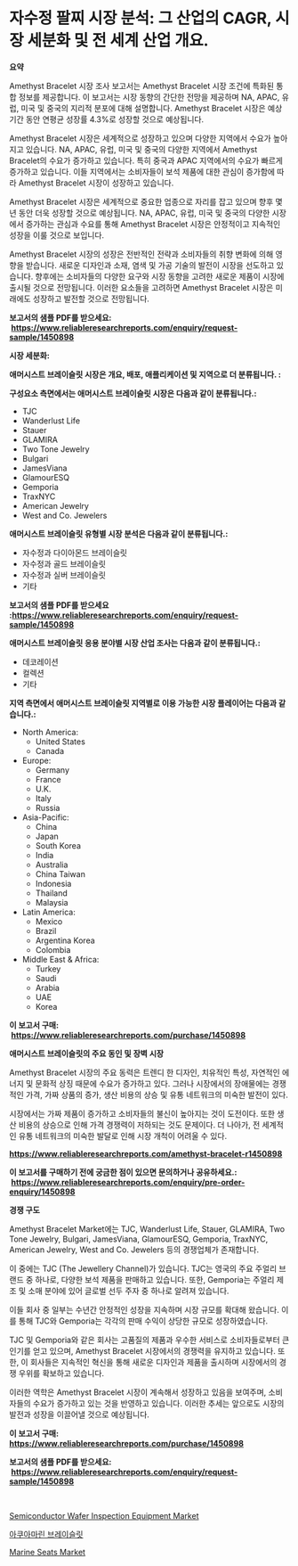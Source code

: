 <p><h1>자수정 팔찌 시장 분석: 그 산업의 CAGR, 시장 세분화 및 전 세계 산업 개요.</h1></p><p><strong>요약</strong></p>
<p><p>Amethyst Bracelet 시장 조사 보고서는 Amethyst Bracelet 시장 조건에 특화된 통합 정보를 제공합니다. 이 보고서는 시장 동향의 간단한 전망을 제공하며 NA, APAC, 유럽, 미국 및 중국의 지리적 분포에 대해 설명합니다. Amethyst Bracelet 시장은 예상 기간 동안 연평균 성장률 4.3%로 성장할 것으로 예상됩니다.</p><p>Amethyst Bracelet 시장은 세계적으로 성장하고 있으며 다양한 지역에서 수요가 높아지고 있습니다. NA, APAC, 유럽, 미국 및 중국의 다양한 지역에서 Amethyst Bracelet의 수요가 증가하고 있습니다. 특히 중국과 APAC 지역에서의 수요가 빠르게 증가하고 있습니다. 이들 지역에서는 소비자들이 보석 제품에 대한 관심이 증가함에 따라 Amethyst Bracelet 시장이 성장하고 있습니다.</p><p>Amethyst Bracelet 시장은 세계적으로 중요한 업종으로 자리를 잡고 있으며 향후 몇 년 동안 더욱 성장할 것으로 예상됩니다. NA, APAC, 유럽, 미국 및 중국의 다양한 시장에서 증가하는 관심과 수요를 통해 Amethyst Bracelet 시장은 안정적이고 지속적인 성장을 이룰 것으로 보입니다.</p><p>Amethyst Bracelet 시장의 성장은 전반적인 전략과 소비자들의 취향 변화에 의해 영향을 받습니다. 새로운 디자인과 소재, 염색 및 가공 기술의 발전이 시장을 선도하고 있습니다. 향후에는 소비자들의 다양한 요구와 시장 동향을 고려한 새로운 제품이 시장에 출시될 것으로 전망됩니다. 이러한 요소들을 고려하면 Amethyst Bracelet 시장은 미래에도 성장하고 발전할 것으로 전망됩니다.</p></p>
<p><strong>보고서의 샘플 PDF를 받으세요: &nbsp;<a href="https://www.reliableresearchreports.com/enquiry/request-sample/1450898">https://www.reliableresearchreports.com/enquiry/request-sample/1450898</a></strong></p>
<p><strong>시장 세분화:</strong></p>
<p><strong> 애머시스트 브레이슬릿 시장은 개요, 배포, 애플리케이션 및 지역으로 더 분류됩니다. :</strong></p>
<p><strong>구성요소 측면에서는 애머시스트 브레이슬릿 시장은 다음과 같이 분류됩니다.:</strong></p>
<p><ul><li>TJC</li><li>Wanderlust Life</li><li>Stauer</li><li>GLAMIRA</li><li>Two Tone Jewelry</li><li>Bulgari</li><li>JamesViana</li><li>GlamourESQ</li><li>Gemporia</li><li>TraxNYC</li><li>American Jewelry</li><li>West and Co. Jewelers</li></ul></p>
<p><strong> 애머시스트 브레이슬릿 유형별 시장 분석은 다음과 같이 분류됩니다.:</strong></p>
<p><ul><li>자수정과 다이아몬드 브레이슬릿</li><li>자수정과 골드 브레이슬릿</li><li>자수정과 실버 브레이슬릿</li><li>기타</li></ul></p>
<p><strong>보고서의 샘플 PDF를 받으세요 :<a href="https://www.reliableresearchreports.com/enquiry/request-sample/1450898">https://www.reliableresearchreports.com/enquiry/request-sample/1450898</a></strong></p>
<p><strong> 애머시스트 브레이슬릿 응용 분야별 시장 산업 조사는 다음과 같이 분류됩니다.:</strong></p>
<p><ul><li>데코레이션</li><li>컬렉션</li><li>기타</li></ul></p>
<p><strong>지역 측면에서 애머시스트 브레이슬릿 지역별로 이용 가능한 시장 플레이어는 다음과 같습니다.:</strong></p>
<p><ul>
    <li>
        North America:
        <ul>
            <li>United States</li>
            <li>Canada</li>
        </ul>
    </li>
    <li>
        Europe:
        <ul>
            <li>Germany</li>
            <li>France</li>
            <li>U.K.</li>
            <li>Italy</li>
            <li>Russia</li>
        </ul>
    </li>
    <li>
        Asia-Pacific:
        <ul>
            <li>China</li>
            <li>Japan</li>
            <li>South Korea</li>
            <li>India</li>
            <li>Australia</li>
            <li>China Taiwan</li>
            <li>Indonesia</li>
            <li>Thailand</li>
            <li>Malaysia</li>
        </ul>
    </li>
    <li>
        Latin America:
        <ul>
            <li>Mexico</li>
            <li>Brazil</li>
            <li>Argentina Korea</li>
            <li>Colombia</li>
        </ul>
    </li>
    <li>
        Middle East & Africa:
        <ul>
            <li>Turkey</li>
            <li>Saudi</li>
            <li>Arabia</li>
            <li>UAE</li>
            <li>Korea</li>
        </ul>
    </li>
    </ul></p>
<p><strong>이 보고서 구매: &nbsp;<a href="https://www.reliableresearchreports.com/purchase/1450898">https://www.reliableresearchreports.com/purchase/1450898</a></strong></p>
<p><strong>애머시스트 브레이슬릿의 주요 동인 및 장벽 시장</strong></p>
<p><p>Amethyst Bracelet 시장의 주요 동력은 트렌디 한 디자인, 치유적인 특성, 자연적인 에너지 및 문화적 상징 때문에 수요가 증가하고 있다. 그러나 시장에서의 장애물에는 경쟁적인 가격, 가짜 상품의 증가, 생산 비용의 상승 및 유통 네트워크의 미숙한 발전이 있다.</p><p>시장에서는 가짜 제품이 증가하고 소비자들의 불신이 높아지는 것이 도전이다. 또한 생산 비용의 상승으로 인해 가격 경쟁력이 저하되는 것도 문제이다. 더 나아가, 전 세계적인 유통 네트워크의 미숙한 발달로 인해 시장 개척이 어려울 수 있다.</p></p>
<p><strong><a href="https://www.reliableresearchreports.com/amethyst-bracelet-r1450898">https://www.reliableresearchreports.com/amethyst-bracelet-r1450898</a></strong></p>
<p><strong>이 보고서를 구매하기 전에 궁금한 점이 있으면 문의하거나 공유하세요.: &nbsp;<a href="https://www.reliableresearchreports.com/enquiry/pre-order-enquiry/1450898">https://www.reliableresearchreports.com/enquiry/pre-order-enquiry/1450898</a></strong></p>
<p><strong>경쟁 구도</strong></p>
<p><p>Amethyst Bracelet Market에는 TJC, Wanderlust Life, Stauer, GLAMIRA, Two Tone Jewelry, Bulgari, JamesViana, GlamourESQ, Gemporia, TraxNYC, American Jewelry, West and Co. Jewelers 등의 경쟁업체가 존재합니다. </p><p>이 중에는 TJC (The Jewellery Channel)가 있습니다. TJC는 영국의 주요 주얼리 브랜드 중 하나로, 다양한 보석 제품을 판매하고 있습니다. 또한, Gemporia는 주얼리 제조 및 소매 분야에 있어 글로벌 선두 주자 중 하나로 알려져 있습니다.</p><p>이들 회사 중 일부는 수년간 안정적인 성장을 지속하며 시장 규모를 확대해 왔습니다. 이를 통해 TJC와 Gemporia는 각각의 판매 수익이 상당한 규모로 성장하였습니다. </p><p>TJC 및 Gemporia와 같은 회사는 고품질의 제품과 우수한 서비스로 소비자들로부터 큰 인기를 얻고 있으며, Amethyst Bracelet 시장에서의 경쟁력을 유지하고 있습니다. 또한, 이 회사들은 지속적인 혁신을 통해 새로운 디자인과 제품을 출시하며 시장에서의 경쟁 우위를 확보하고 있습니다.</p><p>이러한 역학은 Amethyst Bracelet 시장이 계속해서 성장하고 있음을 보여주며, 소비자들의 수요가 증가하고 있는 것을 반영하고 있습니다. 이러한 추세는 앞으로도 시장의 발전과 성장을 이끌어낼 것으로 예상됩니다.</p></p>
<p><strong>이 보고서 구매: &nbsp; <a href="https://www.reliableresearchreports.com/purchase/1450898">https://www.reliableresearchreports.com/purchase/1450898</a></strong></p>
<p><strong>보고서의 샘플 PDF를 받으세요: &nbsp;<a href="https://www.reliableresearchreports.com/enquiry/request-sample/1450898">https://www.reliableresearchreports.com/enquiry/request-sample/1450898</a></strong><strong></strong></p>
<p>&nbsp;</p>
<p><p><a href="https://github.com/edytherolanlouisejk1miz0wig/Market-Research-Report-List-2/blob/main/semiconductor-wafer-inspection-equipment-market.md">Semiconductor Wafer Inspection Equipment Market</a></p><p><a href="https://github.com/LanceOlsotn8978/Market-Research-Report-List-1/blob/main/247846220598.md">아쿠아마린 브레이슬릿</a></p><p><a href="https://github.com/peachesmcdowel1/Market-Research-Report-List-2/blob/main/marine-seats-market.md">Marine Seats Market</a></p></p>